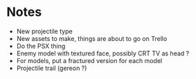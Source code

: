 # Notes

- New projectile type 
- New assets to make, things are about to go on Trello
- Do the PSX thing
- Enemy model with textured face, possibly CRT TV as head ?
- For models, put a fractured version for each model
- Projectile trail (gereon ?)